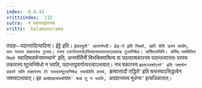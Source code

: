 ```yaml
---
index:  8.4.42
vrittiindex:  115
sutra:  न पदान्ताट्टोरनाम्
vritti:  balamanorama 
---
```


तदाह--पदान्तादित्यादिना। ईट्टे इति। `ईडस्तुतौ' आत्मनेपदी। ईड्-ते इति स्थिते, खरि चेति डस्य चर्त्वम्, ततः परस्य तकारस्य टुत्वम्। तस्य टवर्गात्परत्वेऽपिपदान्तात्परत्वाऽभावान्न टुत्वनिंषेधः। सर्पिष्टममिति। सर्पिष्-तममितित स्थिते `स्वादिष्वसर्वनामस्थाने' इति, अन्तर्वर्तिनीं विभक्तिमाश्रित्य वा पदत्वात्षकारस्य पदान्तत्वात्ततः परस्य तकारस्य ष्टुत्वनिषेधो न भवति, पदान्ताट्टवर्गात्परत्वाऽभावात्। नच षकारस्य `झलाञ्जशोऽन्ते' इति जश्त्वेन डकारे सति तकारस्य टोः परत्वात्ष्टुत्वनिषेधः स्यादेवेति वाच्यं, `ह्रस्वात्तादौ तद्धिते' इति षत्वस्याऽसिद्धत्वेन जश्त्वाऽभावात्। इह `आदेशप्रत्यययोरिति' षत्वं तु न भवति, `अपदान्तस्य मूर्धन्यः' इत्यधिकारात्। 

